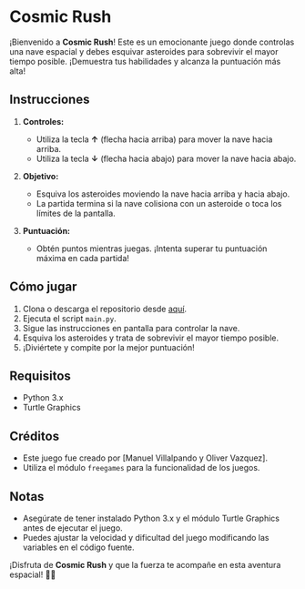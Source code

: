 # Cosmic Rush

¡Bienvenido a **Cosmic Rush**! Este es un emocionante juego donde controlas una nave espacial y debes esquivar asteroides para sobrevivir el mayor tiempo posible. ¡Demuestra tus habilidades y alcanza la puntuación más alta!

## Instrucciones

1. **Controles:**
   - Utiliza la tecla **↑** (flecha hacia arriba) para mover la nave hacia arriba.
   - Utiliza la tecla **↓** (flecha hacia abajo) para mover la nave hacia abajo.

2. **Objetivo:**
   - Esquiva los asteroides moviendo la nave hacia arriba y hacia abajo.
   - La partida termina si la nave colisiona con un asteroide o toca los límites de la pantalla.

3. **Puntuación:**
   - Obtén puntos mientras juegas. ¡Intenta superar tu puntuación máxima en cada partida!

## Cómo jugar

1. Clona o descarga el repositorio desde [aquí](https://github.com/A01352033/Python-Ships-Game).
2. Ejecuta el script `main.py`.
3. Sigue las instrucciones en pantalla para controlar la nave.
4. Esquiva los asteroides y trata de sobrevivir el mayor tiempo posible.
5. ¡Diviértete y compite por la mejor puntuación!

## Requisitos

- Python 3.x
- Turtle Graphics

## Créditos

- Este juego fue creado por [Manuel Villalpando y Oliver Vazquez].
- Utiliza el módulo `freegames` para la funcionalidad de los juegos.

## Notas

- Asegúrate de tener instalado Python 3.x y el módulo Turtle Graphics antes de ejecutar el juego.
- Puedes ajustar la velocidad y dificultad del juego modificando las variables en el código fuente.

¡Disfruta de **Cosmic Rush** y que la fuerza te acompañe en esta aventura espacial! 🚀✨
